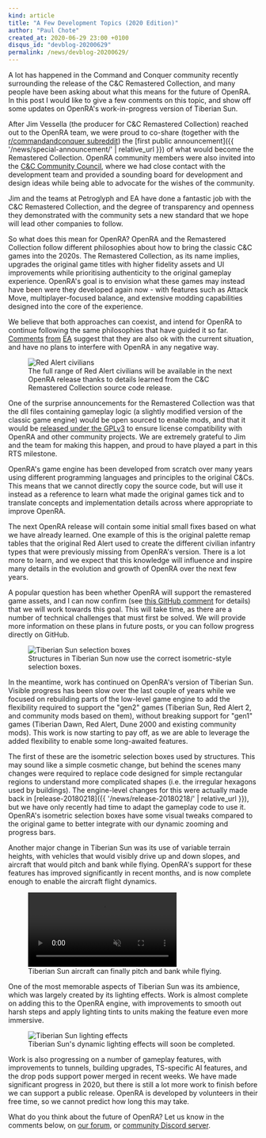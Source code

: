 ```yaml
---
kind: article
title: "A Few Development Topics (2020 Edition)"
author: "Paul Chote"
created_at: 2020-06-29 23:00 +0100
disqus_id: "devblog-20200629"
permalink: /news/devblog-20200629/
---
```


A lot has happened in the Command and Conquer community recently surrounding the release of the C&C Remastered Collection, and many people have been asking about what this means for the future of OpenRA. In this post I would like to give a few comments on this topic, and show off some updates on OpenRA's work-in-progress version of Tiberian Sun.

After Jim Vessella (the producer for C&C Remastered Collection) reached out to the OpenRA team, we were proud to co-share (together with the [r/commandandconquer subreddit](https://reddit.com/r/commandandconquer/comments/9nbrfm/cc_update_from_ea/)) the [first public announcement]({{ '/news/special-announcement/' | relative_url }}) of what would become the Remastered Collection. OpenRA community members were also invited into the [C&C Community Council](https://www.ea.com/games/command-and-conquer/command-and-conquer-remastered/news/remaster-update-community-council), where we had close contact with the development team and provided a sounding board for development and design ideas while being able to advocate for the wishes of the community. 

Jim and the teams at Petroglyph and EA have done a fantastic job with the C&C Remastered Collection, and the degree of transparency and openness they demonstrated with the community sets a new standard that we hope will lead other companies to follow.

So what does this mean for OpenRA? OpenRA and the Remastered Collection follow different philosophies about how to bring the classic C&C games into the 2020s. The Remastered Collection, as its name implies, upgrades the original game titles with higher fidelity assets and UI improvements while prioritising authenticity to the original gameplay experience. OpenRA's goal is to envision what these games may instead have been were they developed again now - with features such as Attack Move, multiplayer-focused balance, and extensive modding capabilities designed into the core of the experience.

We believe that both approaches can coexist, and intend for OpenRA to continue following the same philosophies that have guided it so far. [Comments](https://forum.openra.net/viewtopic.php?p=309029#p309029) [from](https://old.reddit.com/r/commandandconquer/comments/9x1zcz/cc_remastered_announcement_from_ea/e9ozqrs/) [EA](https://old.reddit.com/r/Games/comments/gswgbw/amaa_were_the_team_behind_the_command_conquer/fs7ycc7/) suggest that they are also ok with the current situation, and have no plans to interfere with OpenRA in any negative way.

<figure>
  <img src="{{ '/images/news/20200629-civilians.png' | relative_url }}" loading="lazy" alt="Red Alert civilians" />
  <figcaption>The full range of Red Alert civilians will be available in the next OpenRA release thanks to details learned from the C&C Remastered Collection source code release.</figcaption>
</figure>

One of the surprise announcements for the Remastered Collection was that the dll files containing gameplay logic (a slightly modified version of the classic game engine) would be open sourced to enable mods, and that it would be [released under the GPLv3](https://www.ea.com/games/command-and-conquer/command-and-conquer-remastered/news/remaster-update-modding) to ensure license compatibility with OpenRA and other community projects. We are extremely grateful to Jim and the team for making this happen, and proud to have played a part in this RTS milestone.

OpenRA's game engine has been developed from scratch over many years using different programming languages and principles to the original C&Cs. This means that we cannot directly copy the source code, but will use it instead as a reference to learn what made the original games tick and to translate concepts and implementation details across where appropriate to improve OpenRA.

The next OpenRA release will contain some initial small fixes based on what we have already learned. One example of this is the original palette remap tables that the original Red Alert used to create the different civilian infantry types that were previously missing from OpenRA's version. There is a lot more to learn, and we expect that this knowledge will influence and inspire many details in the evolution and growth of OpenRA over the next few years.

A popular question has been whether OpenRA will support the remastered game assets, and I can now confirm (see [this GitHub comment](https://github.com/OpenRA/OpenRA/issues/18239#issuecomment-646380281) for details) that we will work towards this goal. This will take time, as there are a number of technical challenges that must first be solved. We will provide more information on these plans in future posts, or you can follow progress directly on GitHub.

<figure>
  <img src="{{ '/images/news/20200629-selection.png' | relative_url }}" loading="lazy" alt="Tiberian Sun selection boxes">
  <figcaption>Structures in Tiberian Sun now use the correct isometric-style selection boxes.</figcaption>
</figure>

In the meantime, work has continued on OpenRA's version of Tiberian Sun. Visible progress has been slow over the last couple of years while we focused on rebuilding parts of the low-level game engine to add the flexibility required to support the "gen2" games (Tiberian Sun, Red Alert 2, and community mods based on them), without breaking support for "gen1" games (Tiberian Dawn, Red Alert, Dune 2000 and existing community mods). This work is now starting to pay off, as we are able to leverage the added flexibility to enable some long-awaited features.

The first of these are the isometric selection boxes used by structures. This may sound like a simple cosmetic change, but behind the scenes many changes were required to replace code designed for simple rectangular regions to understand more complicated shapes (i.e. the irregular hexagons used by buildings). The engine-level changes for this were actually made back in [release-20180218]({{ '/news/release-20180218/' | relative_url }}), but we have only recently had time to adapt the gameplay code to use it. OpenRA's isometric selection boxes have some visual tweaks compared to the original game to better integrate with our dynamic zooming and progress bars.

Another major change in Tiberian Sun was its use of variable terrain heights, with vehicles that would visibly drive up and down slopes, and aircraft that would pitch and bank while flying. OpenRA's support for these features has improved significantly in recent months, and is now complete enough to enable the aircraft flight dynamics.

<figure>
  <video autoplay loop muted>
    <source src="{{ '/images/news/20200629-banshees.mp4' | relative_url }}" type="video/mp4">
    <source src="{{ '/images/news/20200629-banshees-fallback.ogv' | relative_url }}" type="video/ogg">
    Your browser does not support the video tag.
  </video>
  <figcaption>Tiberian Sun aircraft can finally pitch and bank while flying.</figcaption>
</figure>

One of the most memorable aspects of Tiberian Sun was its ambience, which was largely created by its lighting effects. Work is almost complete on adding this to the OpenRA engine, with improvements to smooth out harsh steps and apply lighting tints to units making the feature even more immersive.

<figure>
  <img src="{{ '/images/news/20200629-lighting.png' | relative_url }}" loading="lazy" alt="Tiberian Sun lighting effects">
  <figcaption>Tiberian Sun's dynamic lighting effects will soon be completed.</figcaption>
</figure>

Work is also progressing on a number of gameplay features, with improvements to tunnels, building upgrades, TS-specific AI features, and the drop pods support power merged in recent weeks. We have made significant progress in 2020, but there is still a lot more work to finish before we can support a public release. OpenRA is developed by volunteers in their free time, so we cannot predict how long this may take.

What do you think about the future of OpenRA? Let us know in the comments below, on [our forum](https://forum.openra.net), or [community Discord server](https://discord.openra.net).



